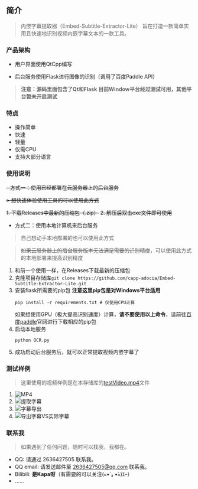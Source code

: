 ## 简介
> 内嵌字幕提取器（Embed-Subtitle-Extractor-Lite） 旨在打造一款简单实用且快速地识别视频内嵌字幕文本的一款工具。

### 产品架构
- 用户界面使用QtCpp编写

- 后台服务使用Flask进行图像的识别（调用了百度Paddle API）

> **注意：源码里面包含了Qt和Flask**
> **目前Window平台经过测试可用，其他平台暂未开启测试**

### 特点
- 操作简单
- 快速
- 轻量
- 仅需CPU
- 支持大部分语言

### 使用说明

~~- 方式一：使用已经部署在云服务器上的后台服务~~ 

~~> 想快速体验使用工具的可以使用此方式~~

  ~~1. 下载Releases中最新的压缩包（.zip）~~
  ~~2. 解压后双击exe文件即可使用~~

- 方式二：使用本地计算机来后台服务

> 自己想动手本地部署的也可以使用此方式

> ~~如果云服务器上的后台服务版本无法满足需要的识别精度~~，可以使用此方式的本地部署来提高识别精度

   1. 和前一个使用一样，在Releases下载最新的压缩包
   2. 克隆项目存储库`git clone https://github.com/capp-adocia/Embed-Subtitle-Extractor-Lite.git`
   3. 安装flask所需要的pip包
      **注意这里pip包是对Windows平台适用**
      ```
      pip install -r requirements.txt # 仅使用CPU计算
      ```
      如果想使用GPU（极大提高识别速度）计算，**请不要使用以上命令**，请前往[百度paddle](https://www.paddlepaddle.org.cn/)官网进行下载相应的pip包
   4. 启动本地服务
      ```
      python OCR.py
      ```
   5. 成功启动后台服务后，就可以正常提取视频内嵌字幕了

### 测试样例
> 这里使用的视频样例是在本存储库的[testVideo.mp4](ExtractSubtitle/Video)文件

1. ![MP4](/Image/MP4.png)
2. ![提取字幕](/Image/ExtractSubtitle.png)
3. ![字幕导出](/Image/SubtitleExPort.png)
4. ![导出字幕VS实际字幕](/Image/ExportVSActal.png)

### 联系我

> 如果遇到了任何问题，随时可以找我，我都在。

-  QQ: 请通过 2636427505 联系我。
-  QQ email: 请发送邮件至 [2636427505@qq.com](https://mail.qq.com/) 联系我。
-  Bilibili: **是Kapa呀**（有需要的可以关注(๑•́ ₃ •̀๑)ｴｰ）
-  ......

